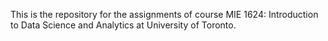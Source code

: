  This is the repository for the assignments of course MIE 1624: Introduction to Data Science and Analytics at University of Toronto.
